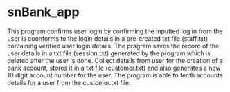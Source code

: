 # snBank_app
This program confirms user login by confirming the inputted log in from the user is coonforms to the login details in a pre-created txt file (staff.txt) containing verified user login details.
The pragram saves the record of the user details in a txt file (session.txt) generated by the program,which is deleted after the user is done.
Collect details from user for the creation of a bank account, stores it in a txt file (customer.txt) and also generates a new 10 digit account number for the user.
The program is able to fecth accounts details for a user from the customer.txt file.

